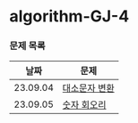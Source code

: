 # algorithm-GJ-4

### 문제 목록

| 날짜       | 문제                       |
|----------|--------------------------|
| 23.09.04 | [대소문자 변환](./09-2주차/0904) |
| 23.09.05 | [숫자 회오리](./09-2주차/0905)   |
